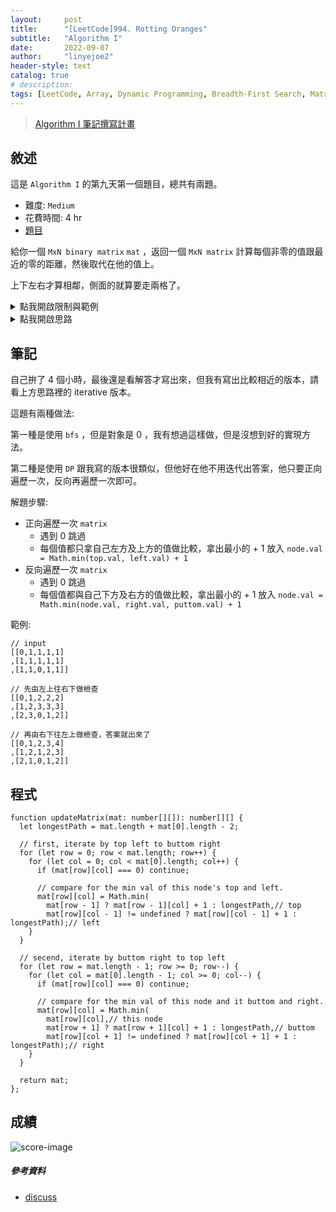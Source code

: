 ```yaml
---
layout:     post
title:      "[LeetCode]994. Rotting Oranges"
subtitle:   "Algorithm I"
date:       2022-09-07
author:     "linyejoe2"
header-style: text
catalog: true
# description: 
tags: [LeetCode, Array, Dynamic Programming, Breadth-First Search, Matrix]
---
```


>[Algorithm I 筆記撰寫計畫](/2022/06/14/leetcode/Algorithm/Algorithm%20I/Starting-write-Algorithm-I-Note/)

## 敘述

這是 `Algorithm I` 的第九天第一個題目，總共有兩題。

+ 難度: `Medium`
+ 花費時間: 4 hr
+ [題目](https://leetcode.com/problems/01-matrix/)

給你一個 `MxN binary matrix` `mat` ，返回一個 `MxN matrix` 計算每個非零的值跟最近的零的距離，然後取代在他的值上。

上下左右才算相鄰，側面的就算要走兩格了。

<!--more-->

<details><summary>點我開啟限制與範例</summary>

**限制:**

-   `m == mat.length`
-   `n == mat[i].length`
-   `1 <= m, n <= 104`
-   `1 <= m * n <= 104`
-   `mat[i][j]` is either `0` or `1`.
-   There is at least one `0` in `mat`.

**Example 1:**

![example-image-1](https://assets.leetcode.com/uploads/2021/04/24/01-1-grid.jpg)

```=
Input: mat = [[0,0,0],[0,1,0],[0,0,0]]
Output: [[0,0,0],[0,1,0],[0,0,0]]
```

**Example 2:**

![example-image-2](https://assets.leetcode.com/uploads/2021/04/24/01-2-grid.jpg)

```=
Input: mat = [[0,0,0],[0,1,0],[1,1,1]]
Output: [[0,0,0],[0,1,0],[1,2,1]]
```

</details>

<details><summary>點我開啟思路</summary>

<p class="text-h2"> 思路 </p>

===============下面的 iterative 方法宣告失敗==============

此方法最終會失敗是因為運算時間過久 `time out`

1. 最大有可能有多少數字就運算幾次 (m + n -2)
2. 遍歷矩陣
3. 遇到 1 就進入 search 函式
4. 重複做到完，就完成了

search 函式

1. 找這個 node 的鄰居(上下左右)，全部塞進一個陣列裡
2. 比較這個陣列，找出最小值 + 1 放回節點

`matrix` 會一直被迭代，越來越趨近於答案，如下範例

```TS
// 原 input
[[1,1,1]
,[1,1,1]
,[1,1,0]]

// iterated 1 time
[[2,2,2]
,[2,2,1]
,[2,1,0]]

// iterated 2 time
[[3,3,2]
,[3,2,1]
,[2,1,0]]

// iterated 3 time, completed
[[4,3,2]
,[3,2,1]
,[2,1,0]]
```

失敗的程式碼

```TS=
function updateMatrix(mat: number[][]): number[][] {
  function update(row: number, col: number) {
    let neighborArr: number[] = [];
    // top
    if (mat[row - 1] && mat[row - 1][col] != undefined)
      neighborArr.push(mat[row - 1][col]);
    // right
    if (mat[row][col + 1] != undefined)
      neighborArr.push(mat[row][col + 1]);
    // button
    if (mat[row + 1] && mat[row + 1][col] != undefined)
      neighborArr.push(mat[row + 1][col]);
    // left
    if (mat[row][col - 1] != undefined)
      neighborArr.push(mat[row][col - 1]);

      console.log(...neighborArr)
    return (Math.min(...neighborArr) + 1);
  }

  for (let i = 0; i < mat.length + mat[0].length - 2; i++) {
    for (let row = 0; row < mat.length; row++) {
      for (let col = 0; col < mat[0].length; col++) {
        if (mat[row][col] === 0) continue;

        mat[row][col] = update(row, col);

      }
    }
  }

  return mat;
};
```

===============下面的 bfs 方法宣告失敗==============

此方法最終會失敗是因為運算時間過久 `time out`

1. 遍歷矩陣
2. 遇到 0 跳過
3. 遇到 1 進入 bfs 函式
4. 全部走完回傳原矩陣

bfs 函式
1. 從頭開始一圈一圈往外走
2. 有遇到 0 就跳出函式
3. 沒遇到 0 就繼續往外圈走

失敗的程式碼記錄

```TS=
function updateMatrix(mat: number[][]): number[][] {

  // key is row, val is Array of col in this row.
  let visitedMap: Map<number, number[]>;

  // bfs search list
  let searchArr: number[][];

  function _search(row: number, col: number,
    pathCount: number = 0): number {
    // if this node is visited,or is edge of mat, than return now shartestPath.
    if ((visitedMap.get(row) && visitedMap.get(row)?.indexOf(col) != -1) ||
      row > mat.length - 1 || col > mat[0].length - 1 ||
      row < 0 || col < 0) return 0;

    //add this node into visitedMap.
    if (visitedMap.has(row)) {
      visitedMap.get(row)?.push(col);
    } else {
      visitedMap.set(row, [col]);
    }

    // if this node is 0 than return now pathCount
    if (mat[row][col] === 0) return pathCount;

    // if this node isn't 0, than move on next node (bfs).
    // push node into search list
    // top (row - 1)
    searchArr.push([row - 1, col, pathCount + 1]);
    // right (col + 1)
    searchArr.push([row, col + 1, pathCount + 1]);
    // button (row + 1)
    searchArr.push([row + 1, col, pathCount + 1]);
    // left (col - 1)
    searchArr.push([row, col - 1, pathCount + 1]);

    // bfs serarch
    while (searchArr.length > 0) {
      let shartestPath = _search(searchArr[0][0], searchArr[0][1], searchArr[0][2]);
      searchArr.shift();
      console.log('arr: ' + searchArr + " count: " + pathCount + " shortestPath: " + shartestPath);
      console.log(...visitedMap.values());
      console.log(...visitedMap.keys());

      if (shartestPath != 0) return shartestPath;
    }

    return 0;
  }

  for (let row = 0; row < mat.length; row++) {
    for (let col = 0; col < mat[0].length; col++) {
      if (mat[row][col] === 0) continue;

      if (mat[row][col] === 1) {
        // reset visitedMap
        visitedMap = new Map;
        searchArr = [];

        // do search
        console.log("this: " + row + " " + col)
        mat[row][col] = _search(row, col);
      }
    }
  }

  return mat;
};
```

===============下面的 dfs 方法宣告失敗==============

1. 遍歷矩陣
2. 遇到 0 跳過
3. 遇到 1 進入 bfs 函式
4. 全部走完回傳原矩陣

dfs 函式
1. 不能走走過的
2. 只要最後有走到 0 的都比大小，取最小的
3. 更新值

失敗的程式碼記錄

```TS=
function updateMatrix(mat: number[][]): number[][] {

  // key is row, val is Array of col in this row.
  let visitedMap: Map<number, number[]>;

  /**
   * search the shortest path to the nearest 0 of this node (dfs)
   * @param row row num of this node
   * @param col col num of this node
   * @param PathCount counting the path num every call
   * @param shortestPath prep to compare, and return at the end
   * @returns shartestPath
   */
  function _search(row: number, col: number,
    PathCount: number = -1, shortestPath: number = mat.length + mat[0].length - 2): number {
    // console.log("row: " + row + " col: " + col);
    // console.log(...visitedMap.values());
    // console.log(...visitedMap.keys());

    // if this node is visited,or is edge of mat, than return now shartestPath.
    if ((visitedMap.get(row) && visitedMap.get(row)?.indexOf(col) != -1) ||
      row > mat.length - 1 || col > mat[0].length - 1 ||
      row < 0 || col < 0) return shortestPath;

    // Plus PathCount.
    PathCount++

    // if this node is 0, than return shortestPath.
    if (mat[row][col] === 0) {
      return Math.min(PathCount, shortestPath);
      visitedMap = new
    };

    //add this node into visitedMap.
    if (visitedMap.has(row)) {
      visitedMap.get(row)?.push(col);
    } else {
      visitedMap.set(row, [col]);
    }

    // if this node isn't 0, than move on next node (dfs).
    shortestPath = Math.min(shortestPath, _search(row + 1, col, PathCount, shortestPath));
    shortestPath = Math.min(shortestPath, _search(row - 1, col, PathCount, shortestPath));
    shortestPath = Math.min(shortestPath, _search(row, col + 1, PathCount, shortestPath));
    shortestPath = Math.min(shortestPath, _search(row, col - 1, PathCount, shortestPath));

    return shortestPath;
  }

  for (let row = 0; row < mat.length; row++) {
    for (let col = 0; col < mat[0].length; col++) {
      if (mat[row][col] === 0) continue;

      if (mat[row][col] === 1) {
        // reset visitedMap
        visitedMap = new Map;

        // do search
        mat[row][col] = _search(row, col);
      }
    }
  }

  return mat;
};
```

</details>

## 筆記

自己拚了 4 個小時，最後還是看解答才寫出來，但我有寫出比較相近的版本，請看上方思路裡的 iterative 版本。

這題有兩種做法:

第一種是使用 `bfs` ，但是對象是 0 ，我有想過這樣做，但是沒想到好的實現方法。

第二種是使用 `DP` 跟我寫的版本很類似，但他好在他不用迭代出答案，他只要正向遍歷一次，反向再遍歷一次即可。

解題步驟:

+ 正向遍歷一次 `matrix`
  + 遇到 0 跳過
  + 每個值都只拿自己左方及上方的值做比較，拿出最小的 + 1 放入 `node.val = Math.min(top.val, left.val) + 1`
+ 反向遍歷一次 `matrix`
  + 遇到 0 跳過
  + 每個值都與自己下方及右方的值做比較，拿出最小的 + 1 放入 `node.val = Math.min(node.val, right.val, puttom.val) + 1`

範例: 

```TS
// input
[[0,1,1,1,1]
,[1,1,1,1,1]
,[1,1,0,1,1]]

// 先由左上往右下做檢查
[[0,1,2,2,2]
,[1,2,3,3,3]
,[2,3,0,1,2]]

// 再由右下往左上做檢查，答案就出來了
[[0,1,2,3,4]
,[1,2,1,2,3]
,[2,1,0,1,2]]
```

## 程式

```TS
function updateMatrix(mat: number[][]): number[][] {
  let longestPath = mat.length + mat[0].length - 2;

  // first, iterate by top left to buttom right
  for (let row = 0; row < mat.length; row++) {
    for (let col = 0; col < mat[0].length; col++) {
      if (mat[row][col] === 0) continue;

      // compare for the min val of this node's top and left.
      mat[row][col] = Math.min(
        mat[row - 1] ? mat[row - 1][col] + 1 : longestPath,// top
        mat[row][col - 1] != undefined ? mat[row][col - 1] + 1 : longestPath);// left
    }
  }

  // secend, iterate by buttom right to top left
  for (let row = mat.length - 1; row >= 0; row--) {
    for (let col = mat[0].length - 1; col >= 0; col--) {
      if (mat[row][col] === 0) continue;

      // compare for the min val of this node and it buttom and right.
      mat[row][col] = Math.min(
        mat[row][col],// this node
        mat[row + 1] ? mat[row + 1][col] + 1 : longestPath,// buttom
        mat[row][col + 1] != undefined ? mat[row][col + 1] + 1 : longestPath);// right
    }
  }

  return mat;
};
```

## 成績

![score-image](https://i.imgur.com/ZzyvG6J.png)

##### 參考資料

+ [discuss](https://leetcode.com/problems/01-matrix/discuss/1369741/C%2B%2BJavaPython-BFS-DP-solutions-with-Picture-Clean-and-Concise-O(1)-Space)
